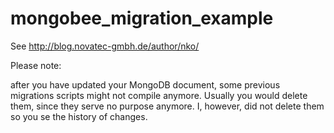 # mongobee_migration_example
See http://blog.novatec-gmbh.de/author/nko/


Please note:

after you have updated your MongoDB document, some previous migrations scripts might not compile anymore. Usually you would delete them, since they serve no purpose anymore. I, however, did not delete them so you se the history of changes.